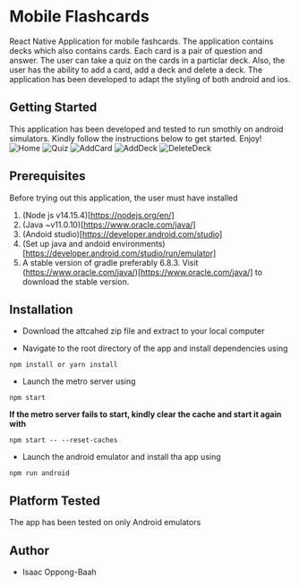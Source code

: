 # Mobile Flashcards
React Native Application for mobile fashcards. The application contains decks which also contains cards. Each card is a pair of question and answer. The user can take a quiz on the cards in a particlar deck. Also, the user has the ability to add a card, add a deck and delete a deck. The application has been developed to adapt the styling of both android and ios.

## Getting Started
This application has been developed and tested to run smothly on android simulators. Kindly follow the instructions below to get started. Enjoy!
![Home](src/utils/assets/screenshots/home.png "Home")
![Quiz](src/utils/assets/screenshots/quiz.png "Quiz")
![AddCard](src/utils/assets/screenshots/addcard.png "Add Card")
![AddDeck](src/utils/assets/screenshots/addDeck.png "Add Deck")
![DeleteDeck](src/utils/assets/screenshots/deleteDeck.png "Delete Deck")


## Prerequisites
Before trying out this application, the user must have installed
1. (Node js v14.15.4)[https://nodejs.org/en/]
2. (Java ~v11.0.10)[https://www.oracle.com/java/]
3. (Andoid studio)[https://developer.android.com/studio]
4. (Set up java and andoid environments)[https://developer.android.com/studio/run/emulator]
5. A stable version of gradle preferably 6.8.3. Visit (https://www.oracle.com/java/)[https://www.oracle.com/java/] to download the stable version.

## Installation
- Download the attcahed zip file and extract to your local computer

- Navigate to the root directory of the app and install dependencies using
```
npm install or yarn install
```
- Launch the metro server using
```
npm start
```
**If the metro server fails to start, kindly clear the cache and start it again with**
```
npm start -- --reset-caches
```
- Launch the android emulator and install tha app using
```
npm run android
```

## Platform Tested
The app has been tested on only Android emulators

## Author
- Isaac Oppong-Baah